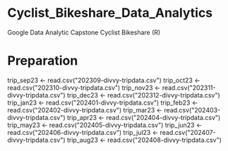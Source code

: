 # Cyclist_Bikeshare_Data_Analytics
Google Data Analytic Capstone Cyclist Bikeshare (R)
# Preparation
trip_sep23 <- read.csv("202309-divvy-tripdata.csv")
trip_oct23 <- read.csv("202310-divvy-tripdata.csv")
trip_nov23 <- read.csv("202311-divvy-tripdata.csv")
trip_dec23 <- read.csv("202312-divvy-tripdata.csv")
trip_jan23 <- read.csv("202401-divvy-tripdata.csv")
trip_feb23 <- read.csv("202402-divvy-tripdata.csv")
trip_mar23 <- read.csv("202403-divvy-tripdata.csv")
trip_apr23 <- read.csv("202404-divvy-tripdata.csv")
trip_may23 <- read.csv("202405-divvy-tripdata.csv")
trip_jun23 <- read.csv("202406-divvy-tripdata.csv")
trip_jul23 <- read.csv("202407-divvy-tripdata.csv")
trip_aug23 <- read.csv("202408-divvy-tripdata.csv")
